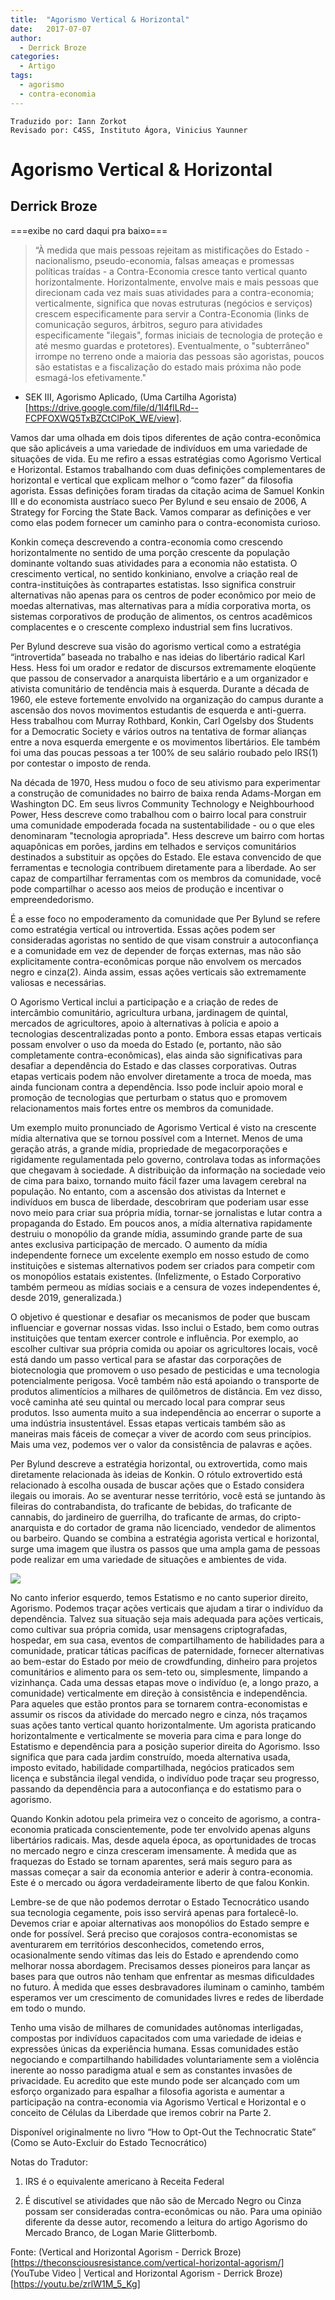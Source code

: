 ```yaml
---
title:  "Agorismo Vertical & Horizontal"
date:   2017-07-07
author:
  - Derrick Broze
categories:
  - Artigo
tags:  
  - agorismo
  - contra-economia
---
```

```
Traduzido por: Iann Zorkot
Revisado por: C4SS, Instituto Ágora, Vinicius Yaunner
```

# Agorismo Vertical & Horizontal
## Derrick Broze
===exibe no card daqui pra baixo===

> “À medida que mais pessoas rejeitam as mistificações do Estado - nacionalismo, pseudo-economia, falsas ameaças e promessas políticas traídas - a Contra-Economia cresce tanto vertical quanto horizontalmente. Horizontalmente, envolve mais e mais pessoas que direcionam cada vez mais suas atividades para a contra-economia; verticalmente, significa que novas estruturas (negócios e serviços) crescem especificamente para servir a Contra-Economia (links de comunicação seguros, árbitros, seguro para atividades especificamente "ilegais", formas iniciais de tecnologia de proteção e até mesmo guardas e protetores). Eventualmente, o "subterrâneo" irrompe no terreno onde a maioria das pessoas são agoristas, poucos são estatistas e a fiscalização do estado mais próxima não pode esmagá-los efetivamente."

- SEK III, Agorismo Aplicado, (Uma Cartilha Agorista)[https://drive.google.com/file/d/1I4flLRd--FCPFOXWQ5TxBZCtClPoK_WE/view].

Vamos dar uma olhada em dois tipos diferentes de ação contra-econômica que são aplicáveis a uma variedade de indivíduos em uma variedade de situações de vida. Eu me refiro a essas estratégias como Agorismo Vertical e Horizontal. Estamos trabalhando com duas definições complementares de horizontal e vertical que explicam melhor o “como fazer” da filosofia agorista. Essas definições foram tiradas da citação acima de Samuel Konkin III e do economista austríaco sueco Per Bylund e seu ensaio de 2006, A Strategy for Forcing the State Back. Vamos comparar as definições e ver como elas podem fornecer um caminho para o contra-economista curioso.

Konkin começa descrevendo a contra-economia como crescendo horizontalmente no sentido de uma porção crescente da população dominante voltando suas atividades para a economia não estatista. O crescimento vertical, no sentido konkiniano, envolve a criação real de contra-instituições às contrapartes estatistas. Isso significa construir alternativas não apenas para os centros de poder econômico por meio de moedas alternativas, mas alternativas para a mídia corporativa morta, os sistemas corporativos de produção de alimentos, os centros acadêmicos complacentes e o crescente complexo industrial sem fins lucrativos.

Per Bylund descreve sua visão do agorismo vertical como a estratégia “introvertida” baseada no trabalho e nas ideias do libertário radical Karl Hess. Hess foi um orador e redator de discursos extremamente eloqüente que passou de conservador a anarquista libertário e a um organizador e ativista comunitário de tendência mais à esquerda. Durante a década de 1960, ele esteve fortemente envolvido na organização do campus durante a ascensão dos novos movimentos estudantis de esquerda e anti-guerra. Hess trabalhou com Murray Rothbard, Konkin, Carl Ogelsby dos Students for a Democratic Society e vários outros na tentativa de formar alianças entre a nova esquerda emergente e os movimentos libertários. Ele também foi uma das poucas pessoas a ter 100% de seu salário roubado pelo IRS(1) por contestar o imposto de renda.

Na década de 1970, Hess mudou o foco de seu ativismo para experimentar a construção de comunidades no bairro de baixa renda Adams-Morgan em Washington DC. Em seus livros Community Technology e Neighbourhood Power, Hess descreve como trabalhou com o bairro local para construir uma comunidade empoderada focada na sustentabilidade - ou o que eles denominaram "tecnologia apropriada". Hess descreve um bairro com hortas aquapônicas em porões, jardins em telhados e serviços comunitários destinados a substituir as opções do Estado. Ele estava convencido de que ferramentas e tecnologia contribuem diretamente para a liberdade. Ao ser capaz de compartilhar ferramentas com os membros da comunidade, você pode compartilhar o acesso aos meios de produção e incentivar o empreendedorismo.

É a esse foco no empoderamento da comunidade que Per Bylund se refere como estratégia vertical ou introvertida. Essas ações podem ser consideradas agoristas no sentido de que visam construir a autoconfiança e a comunidade em vez de depender de forças externas, mas não são explicitamente contra-econômicas porque não envolvem os mercados negro e cinza(2). Ainda assim, essas ações verticais são extremamente valiosas e necessárias.

O Agorismo Vertical inclui a participação e a criação de redes de intercâmbio comunitário, agricultura urbana, jardinagem de quintal, mercados de agricultores, apoio à alternativas à polícia e apoio a tecnologias descentralizadas ponto a ponto. Embora essas etapas verticais possam envolver o uso da moeda do Estado (e, portanto, não são completamente contra-econômicas), elas ainda são significativas para desafiar a dependência do Estado e das classes corporativas. Outras etapas verticais podem não envolver diretamente a troca de moeda, mas ainda funcionam contra a dependência. Isso pode incluir apoio moral e promoção de tecnologias que perturbam o status quo e promovem relacionamentos mais fortes entre os membros da comunidade.

Um exemplo muito pronunciado de Agorismo Vertical é visto na crescente mídia alternativa que se tornou possível com a Internet. Menos de uma geração atrás, a grande mídia, propriedade de megacorporações e rigidamente regulamentada pelo governo, controlava todas as informações que chegavam à sociedade. A distribuição da informação na sociedade veio de cima para baixo, tornando muito fácil fazer uma lavagem cerebral na população. No entanto, com a ascensão dos ativistas da Internet e indivíduos em busca de liberdade, descobriram que poderiam usar esse novo meio para criar sua própria mídia, tornar-se jornalistas e lutar contra a propaganda do Estado. Em poucos anos, a mídia alternativa rapidamente destruiu o monopólio da grande mídia, assumindo grande parte de sua antes exclusiva participação de mercado. O aumento da mídia independente fornece um excelente exemplo em nosso estudo de como instituições e sistemas alternativos podem ser criados para competir com os monopólios estatais existentes. (Infelizmente, o Estado Corporativo também permeou as mídias sociais e a censura de vozes independentes é, desde 2019, generalizada.)

O objetivo é questionar e desafiar os mecanismos de poder que buscam influenciar e governar nossas vidas. Isso inclui o Estado, bem como outras instituições que tentam exercer controle e influência. Por exemplo, ao escolher cultivar sua própria comida ou apoiar os agricultores locais, você está dando um passo vertical para se afastar das corporações de biotecnologia que promovem o uso pesado de pesticidas e uma tecnologia potencialmente perigosa. Você também não está apoiando o transporte de produtos alimentícios a milhares de quilômetros de distância. Em vez disso, você caminha até seu quintal ou mercado local para comprar seus produtos. Isso aumenta muito a sua independência ao encerrar o suporte a uma indústria insustentável. Essas etapas verticais também são as maneiras mais fáceis de começar a viver de acordo com seus princípios. Mais uma vez, podemos ver o valor da consistência de palavras e ações.

Per Bylund descreve a estratégia horizontal, ou extrovertida, como mais diretamente relacionada às ideias de Konkin. O rótulo extrovertido está relacionado à escolha ousada de buscar ações que o Estado considera ilegais ou imorais. Ao se aventurar nesse território, você está se juntando às fileiras do contrabandista, do traficante de bebidas, do traficante de cannabis, do jardineiro de guerrilha, do traficante de armas, do cripto-anarquista e do cortador de grama não licenciado, vendedor de alimentos ou barbeiro. Quando se combina a estratégia agorista vertical e horizontal, surge uma imagem que ilustra os passos que uma ampla gama de pessoas pode realizar em uma variedade de situações e ambientes de vida.


![](https://miro.medium.com/max/1400/1*24Gr42X2jGiGbK7mbas06Q.png)

No canto inferior esquerdo, temos Estatismo e no canto superior direito, Agorismo. Podemos traçar ações verticais que ajudam a tirar o indivíduo da dependência. Talvez sua situação seja mais adequada para ações verticais, como cultivar sua própria comida, usar mensagens criptografadas, hospedar, em sua casa, eventos de compartilhamento de habilidades para a comunidade, praticar táticas pacíficas de paternidade, fornecer alternativas ao bem-estar do Estado por meio de crowdfunding, dinheiro para projetos comunitários e alimento para os sem-teto ou, simplesmente, limpando a vizinhança. Cada uma dessas etapas move o indivíduo (e, a longo prazo, a comunidade) verticalmente em direção à consistência e independência. Para aqueles que estão prontos para se tornarem contra-economistas e assumir os riscos da atividade do mercado negro e cinza, nós traçamos suas ações tanto vertical quanto horizontalmente. Um agorista praticando horizontalmente e verticalmente se moveria para cima e para longe do Estatismo e dependência para a posição superior direita do Agorismo. Isso significa que para cada jardim construído, moeda alternativa usada, imposto evitado, habilidade compartilhada, negócios praticados sem licença e substância ilegal vendida, o indivíduo pode traçar seu progresso, passando da dependência para a autoconfiança e do estatismo para o agorismo.

Quando Konkin adotou pela primeira vez o conceito de agorismo, a contra-economia praticada conscientemente, pode ter envolvido apenas alguns libertários radicais. Mas, desde aquela época, as oportunidades de trocas no mercado negro e cinza cresceram imensamente. À medida que as fraquezas do Estado se tornam aparentes, será mais seguro para as massas começar a sair da economia anterior e aderir à contra-economia. Este é o mercado ou ágora verdadeiramente liberto de que falou Konkin.

Lembre-se de que não podemos derrotar o Estado Tecnocrático usando sua tecnologia cegamente, pois isso servirá apenas para fortalecê-lo. Devemos criar e apoiar alternativas aos monopólios do Estado sempre e onde for possível. Será preciso que corajosos contra-economistas se aventurarem em territórios desconhecidos, cometendo erros, ocasionalmente sendo vítimas das leis do Estado e aprendendo como melhorar nossa abordagem. Precisamos desses pioneiros para lançar as bases para que outros não tenham que enfrentar as mesmas dificuldades no futuro. À medida que esses desbravadores iluminam o caminho, também esperamos ver um crescimento de comunidades livres e redes de liberdade em todo o mundo.

Tenho uma visão de milhares de comunidades autônomas interligadas, compostas por indivíduos capacitados com uma variedade de ideias e expressões únicas da experiência humana. Essas comunidades estão negociando e compartilhando habilidades voluntariamente sem a violência inerente ao nosso paradigma atual e sem as constantes invasões de privacidade. Eu acredito que este mundo pode ser alcançado com um esforço organizado para espalhar a filosofia agorista e aumentar a participação na contra-economia via Agorismo Vertical e Horizontal e o conceito de Células da Liberdade que iremos cobrir na Parte 2.

Disponível originalmente no livro “How to Opt-Out the Technocratic State” (Como se Auto-Excluir do Estado Tecnocrático)

Notas do Tradutor:

1. IRS é o equivalente americano à Receita Federal

2. É discutível se atividades que não são de Mercado Negro ou Cinza possam ser consideradas contra-econômicas ou não. Para uma opinião diferente da desse autor, recomendo a leitura do artigo Agorismo do Mercado Branco, de Logan Marie Glitterbomb.

Fonte: (Vertical and Horizontal Agorism - Derrick Broze)[https://theconsciousresistance.com/vertical-horizontal-agorism/]
(YouTube Video | Vertical and Horizontal Agorism - Derrick Broze)[https://youtu.be/zrlW1M_5_Kg]